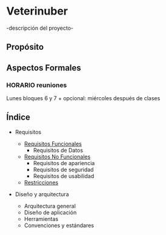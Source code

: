 # Veterinuber
-descripción del proyecto-

## Propósito

## Aspectos Formales

### HORARIO reuniones
Lunes bloques 6 y 7 + opcional: miércoles después de clases

## Índice
* Requisitos
    * [Requisitos Funcionales](requisitos/funcionales.md)
        * Requisitos de Datos 
    * [Requisitos No Funcionales](requisitos/no_funcionales.md)
        * Requisitos de apariencia
        * Requisitos de seguridad
        * Requisitos de usabilidad
    * [Restricciones](requisitos/restricciones.md)

* Diseño y arquitectura
    * Arquitectura general
    * Diseño de aplicación
    * Herramientas 
    * Convenciones y estándares
